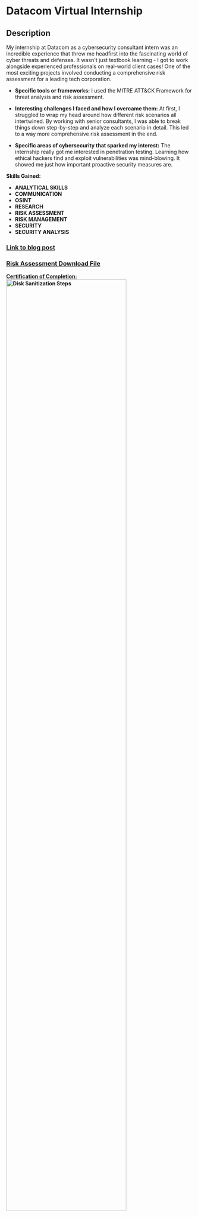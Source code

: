 <h1>Datacom Virtual Internship</h1>

<h2>Description</h2>

My internship at Datacom as a cybersecurity consultant intern was an incredible experience that threw me headfirst into the fascinating world of cyber threats and defenses. It wasn't just textbook learning - I got to work alongside experienced professionals on real-world client cases!  One of the most exciting projects involved conducting a comprehensive risk assessment for a leading tech corporation.

- **Specific tools or frameworks:** I used the MITRE ATT&CK Framework for threat analysis and risk assessment.

- **Interesting challenges I faced and how I overcame them:** At first, I struggled to wrap my head around how different risk scenarios all intertwined. By working with senior consultants, I was able to break things down step-by-step and analyze each scenario in detail. This led to a way more comprehensive risk assessment in the end.

- **Specific areas of cybersecurity that sparked my interest:** The internship really got me interested in penetration testing. Learning how ethical hackers find and exploit vulnerabilities was mind-blowing. It showed me just how important proactive security measures are.

<b> **Skills Gained:** 
- ANALYTICAL SKILLS
- COMMUNICATION
- OSINT           
- RESEARCH             
- RISK ASSESSMENT
- RISK MANAGEMENT
- SECURITY
- SECURITY ANALYSIS


<h3> <a href="https://medium.com/@marshall.jaydenb/datacom-virtual-internship-program-forage-8df2479959fe"</a>Link to blog post </h3>

<h3> <a href="https://github.com/Jayden-Marshall/Mastercard/files/14830371/DATACOM.IN.RiskAssessment.xlsx"</a>Risk Assessment Download File </h3>

**Certification of Completion:**
<img src="https://github.com/Jayden-Marshall/Mastercard/assets/145166234/6a38ac03-fa17-4834-ba5b-c9e80346230e" height="80%" width="80%" alt="Disk Sanitization Steps"/>

